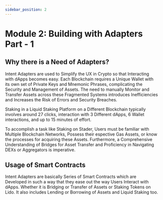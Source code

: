 ```yaml
---
sidebar_position: 2
---
```


# Module 2: Building with Adapters Part - 1

## Why there is a Need of Adapters?

Intent Adapters are used to Simplify the UX in Crypto so that Interacting with dApps becomes easy. Each Blockchain requires a Unique Wallet with its own set of Private Keys and Mnemonic Phrases, complicating the Security and Management of Assets. The need to manually Monitor and Transfer Assets across these Fragmented Systems introduces Inefficiencies and Increases the Risk of Errors and Security Breaches.

Staking in a Liquid Staking Platform on a Different Blockchain typically involves around 27 clicks, interaction with 3 Different dApps,
6 Wallet interactions, and up to 15 minutes of effort.

To accomplish a task like Staking on Stader, Users must be familiar with Multiple Blockchain Networks, Possess their espective Gas Assets, or know the processes for acquiring these Assets. Furthermore, a Comprehensive Understanding of Bridges for Asset Transfer
and Proficiency in Navigating DEXs or Aggregators is imperative.

## Usage of Smart Contracts

Intent Adapters are basically Series of Smart Contracts which are Developed in such a way that they ease out the way Users Interact with dApps. Whether it is Bridging or Transfer of Assets or Staking Tokens on Lido. It also includes Lending or Borrowing of Assets and Liquid Staking too.  